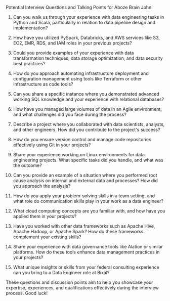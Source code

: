 Potential Interview Questions and Talking Points for Aboze Brain John:

1. Can you walk us through your experience with data engineering tasks in Python and Scala, particularly in relation to data pipeline design and implementation?

2. How have you utilized PySpark, Databricks, and AWS services like S3, EC2, EMR, RDS, and IAM roles in your previous projects?

3. Could you provide examples of your experience with data transformation techniques, data storage optimization, and data security best practices?

4. How do you approach automating infrastructure deployment and configuration management using tools like Terraform or other infrastructure as code tools?

5. Can you share a specific instance where you demonstrated advanced working SQL knowledge and your experience with relational databases?

6. How have you managed large volumes of data in an Agile environment, and what challenges did you face during the process?

7. Describe a project where you collaborated with data scientists, analysts, and other engineers. How did you contribute to the project's success?

8. How do you ensure version control and manage code repositories effectively using Git in your projects?

9. Share your experience working on Linux environments for data engineering projects. What specific tasks did you handle, and what was the outcome?

10. Can you provide an example of a situation where you performed root cause analysis on internal and external data and processes? How did you approach the analysis?

11. How do you apply your problem-solving skills in a team setting, and what role do communication skills play in your work as a data engineer?

12. What cloud computing concepts are you familiar with, and how have you applied them in your projects?

13. Have you worked with other data frameworks such as Apache Hive, Apache Hadoop, or Apache Spark? How do these frameworks complement your existing skills?

14. Share your experience with data governance tools like Alation or similar platforms. How do these tools enhance data management practices in your projects?

15. What unique insights or skills from your federal consulting experience can you bring to a Data Engineer role at Bixal?

These questions and discussion points aim to help you showcase your expertise, experiences, and qualifications effectively during the interview process. Good luck!
